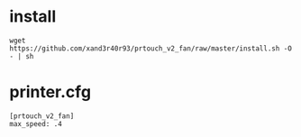 # install

```
wget https://github.com/xand3r40r93/prtouch_v2_fan/raw/master/install.sh -O - | sh
```

# printer.cfg

```
[prtouch_v2_fan]
max_speed: .4
```
